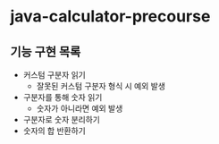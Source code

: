 # java-calculator-precourse

## 기능 구현 목록
- 커스텀 구분자 읽기
  - 잘못된 커스텀 구분자 형식 시 예외 발생
- 구분자를 통해 숫자 읽기
  - 숫자가 아니라면 예외 발생
- 구분자로 숫자 분리하기
- 숫자의 합 반환하기
